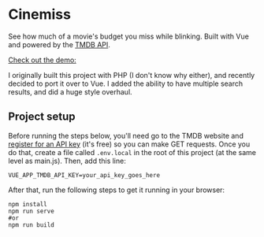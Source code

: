 # Cinemiss

See how much of a movie's budget you miss while blinking. Built with Vue and powered by the [TMDB API](https://www.themoviedb.org/documentation/api).

[Check out the demo:](https://www.themoviedb.org/documentation/api)

I originally built this project with PHP (I don't know why either), and recently decided to port it over to Vue. I added the ability to have multiple search results, and did a huge style overhaul.

## Project setup

Before running the steps below, you'll need go to the TMDB website and [register for an API key](https://www.themoviedb.org/documentation/api) (it's free) so you can make GET requests. Once you do that, create a file called `.env.local` in the root of this project (at the same level as main.js). Then, add this line:

```
VUE_APP_TMDB_API_KEY=your_api_key_goes_here
```

After that, run the following steps to get it running in your browser:

```
npm install
npm run serve
#or
npm run build
```
